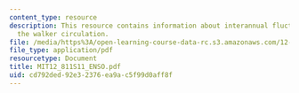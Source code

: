 ```yaml
---
content_type: resource
description: This resource contains information about interannual fluctuations of
  the walker circulation.
file: /media/https%3A/open-learning-course-data-rc.s3.amazonaws.com/12-811-tropical-meteorology-spring-2011/cd792ded92e32376ea9ac5f99d0aff8f_MIT12_811S11_ENSO.pdf
file_type: application/pdf
resourcetype: Document
title: MIT12_811S11_ENSO.pdf
uid: cd792ded-92e3-2376-ea9a-c5f99d0aff8f
---
```

